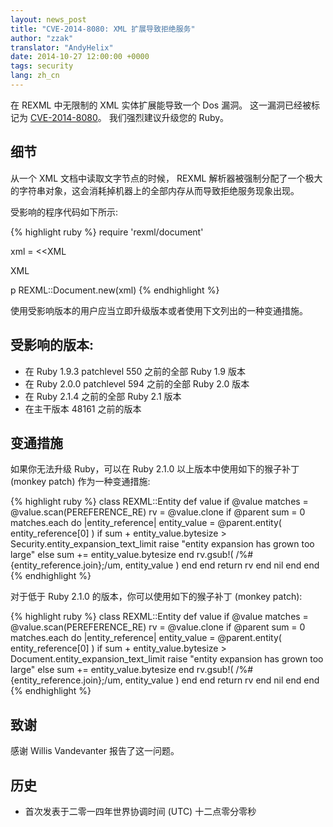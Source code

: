 ```yaml
---
layout: news_post
title: "CVE-2014-8080: XML 扩展导致拒绝服务"
author: "zzak"
translator: "AndyHelix"
date: 2014-10-27 12:00:00 +0000
tags: security
lang: zh_cn
---
```


在 REXML 中无限制的 XML 实体扩展能导致一个 Dos 漏洞。 这一漏洞已经被标记为 [CVE-2014-8080](http://cve.mitre.org/cgi-bin/cvename.cgi?name=CVE-2014-8080)。 我们强烈建议升级您的 Ruby。

## 细节

从一个 XML 文档中读取文字节点的时候， REXML 解析器被强制分配了一个极大的字符串对象，这会消耗掉机器上的全部内存从而导致拒绝服务现象出现。

受影响的程序代码如下所示:

{% highlight ruby %}
require 'rexml/document'

xml = <<XML
<!DOCTYPE root [
  # ENTITY expansion vector
]>
<cd></cd>
XML

p REXML::Document.new(xml)
{% endhighlight %}

使用受影响版本的用户应当立即升级版本或者使用下文列出的一种变通措施。

## 受影响的版本:

* 在 Ruby 1.9.3 patchlevel 550 之前的全部 Ruby 1.9 版本
* 在 Ruby 2.0.0 patchlevel 594 之前的全部 Ruby 2.0 版本
* 在 Ruby 2.1.4 之前的全部 Ruby 2.1 版本
* 在主干版本 48161 之前的版本

## 变通措施

如果你无法升级 Ruby，可以在 Ruby 2.1.0 以上版本中使用如下的猴子补丁 (monkey patch) 作为一种变通措施:

{% highlight ruby %}
class REXML::Entity
  def value
      if @value
        matches = @value.scan(PEREFERENCE_RE)
        rv = @value.clone
        if @parent
          sum = 0
          matches.each do |entity_reference|
            entity_value = @parent.entity( entity_reference[0] )
            if sum + entity_value.bytesize > Security.entity_expansion_text_limit
              raise "entity expansion has grown too large"
            else
              sum += entity_value.bytesize
            end
            rv.gsub!( /%#{entity_reference.join};/um, entity_value )
          end
        end
        return rv
      end
      nil
   end
end
{% endhighlight %}

对于低于 Ruby 2.1.0 的版本，你可以使用如下的猴子补丁 (monkey patch):

{% highlight ruby %}
class REXML::Entity
  def value
      if @value
        matches = @value.scan(PEREFERENCE_RE)
        rv = @value.clone
        if @parent
          sum = 0
          matches.each do |entity_reference|
            entity_value = @parent.entity( entity_reference[0] )
            if sum + entity_value.bytesize > Document.entity_expansion_text_limit
              raise "entity expansion has grown too large"
            else
              sum += entity_value.bytesize
            end
            rv.gsub!( /%#{entity_reference.join};/um, entity_value )
          end
        end
        return rv
      end
      nil
   end
end
{% endhighlight %}

## 致谢
 
感谢 Willis Vandevanter 报告了这一问题。

## 历史 

* 首次发表于二零一四年世界协调时间 (UTC) 十二点零分零秒
